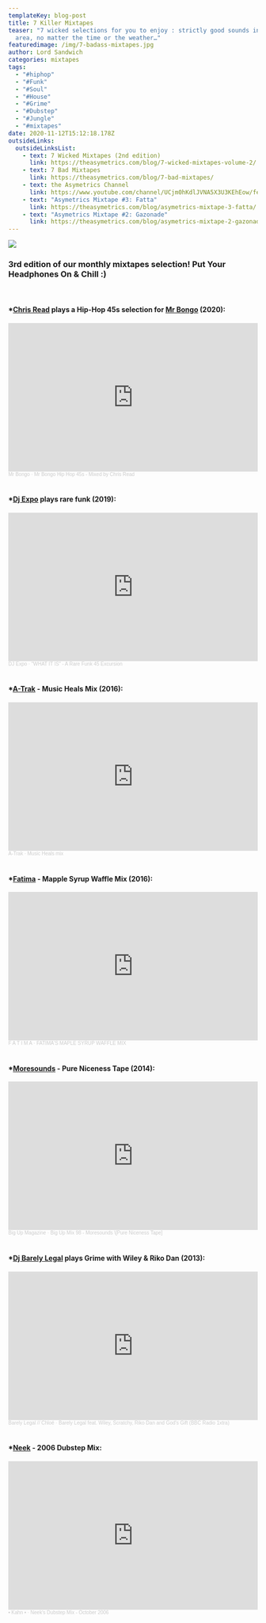 ```yaml
---
templateKey: blog-post
title: 7 Killer Mixtapes
teaser: "7 wicked selections for you to enjoy : strictly good sounds in the
  area, no matter the time or the weather…"
featuredimage: /img/7-badass-mixtapes.jpg
author: Lord Sandwich
categories: mixtapes
tags:
  - "#hiphop"
  - "#Funk"
  - "#Soul"
  - "#House"
  - "#Grime"
  - "#Dubstep"
  - "#Jungle"
  - "#mixtapes"
date: 2020-11-12T15:12:18.178Z
outsideLinks:
  outsideLinksList:
    - text: 7 Wicked Mixtapes (2nd edition)
      link: https://theasymetrics.com/blog/7-wicked-mixtapes-volume-2/
    - text: 7 Bad Mixtapes
      link: https://theasymetrics.com/blog/7-bad-mixtapes/
    - text: the Asymetrics Channel
      link: https://www.youtube.com/channel/UCjm0hKdlJVNA5X3U3KEhEow/featured
    - text: "Asymetrics Mixtape #3: Fatta"
      link: https://theasymetrics.com/blog/asymetrics-mixtape-3-fatta/
    - text: "Asymetrics Mixtape #2: Gazonade"
      link: https://theasymetrics.com/blog/asymetrics-mixtape-2-gazonade/
---
```

![](/img/7-badass-mixtapes.jpg)

### 3rd edition of our monthly mixtapes selection! Put Your Headphones On & Chill :)

<br>

#### \*[Chris Read](https://www.bbemusic.com/artist/chris-read/) plays a Hip-Hop 45s selection for [Mr Bongo](https://www.mrbongo.com/) (2020):

<iframe width="100%" height="300" scrolling="no" frameborder="no" allow="autoplay" src="https://w.soundcloud.com/player/?url=https%3A//api.soundcloud.com/tracks/922608766&color=%23ff5500&auto_play=false&hide_related=false&show_comments=true&show_user=true&show_reposts=false&show_teaser=true&visual=true"></iframe><div style="font-size: 10px; color: #cccccc;line-break: anywhere;word-break: normal;overflow: hidden;white-space: nowrap;text-overflow: ellipsis; font-family: Interstate,Lucida Grande,Lucida Sans Unicode,Lucida Sans,Garuda,Verdana,Tahoma,sans-serif;font-weight: 100;"><a href="https://soundcloud.com/mrbongo" title="Mr Bongo" target="_blank" style="color: #cccccc; text-decoration: none;">Mr Bongo</a> · <a href="https://soundcloud.com/mrbongo/mr-bongo-hip-hop-45s-mixed-by-chris-read" title="Mr Bongo Hip Hop 45s - Mixed by Chris Read" target="_blank" style="color: #cccccc; text-decoration: none;">Mr Bongo Hip Hop 45s - Mixed by Chris Read</a></div>

<br>

#### \*[Dj Expo](https://soundcloud.com/expothedj) plays rare funk (2019):

<iframe width="100%" height="300" scrolling="no" frameborder="no" allow="autoplay" src="https://w.soundcloud.com/player/?url=https%3A//api.soundcloud.com/tracks/427296321&color=%23ff5500&auto_play=false&hide_related=false&show_comments=true&show_user=true&show_reposts=false&show_teaser=true&visual=true"></iframe><div style="font-size: 10px; color: #cccccc;line-break: anywhere;word-break: normal;overflow: hidden;white-space: nowrap;text-overflow: ellipsis; font-family: Interstate,Lucida Grande,Lucida Sans Unicode,Lucida Sans,Garuda,Verdana,Tahoma,sans-serif;font-weight: 100;"><a href="https://soundcloud.com/expothedj" title="DJ Expo" target="_blank" style="color: #cccccc; text-decoration: none;">DJ Expo</a> · <a href="https://soundcloud.com/expothedj/what-it-is" title="&quot;WHAT IT IS&quot; - A Rare Funk 45 Excursion" target="_blank" style="color: #cccccc; text-decoration: none;">&quot;WHAT IT IS&quot; - A Rare Funk 45 Excursion</a></div>

<br>

#### \*[A-Trak](https://soundcloud.com/a-trak) - Music Heals Mix (2016):

<iframe width="100%" height="300" scrolling="no" frameborder="no" allow="autoplay" src="https://w.soundcloud.com/player/?url=https%3A//api.soundcloud.com/tracks/292330199&color=%23ff5500&auto_play=false&hide_related=false&show_comments=true&show_user=true&show_reposts=false&show_teaser=true&visual=true"></iframe><div style="font-size: 10px; color: #cccccc;line-break: anywhere;word-break: normal;overflow: hidden;white-space: nowrap;text-overflow: ellipsis; font-family: Interstate,Lucida Grande,Lucida Sans Unicode,Lucida Sans,Garuda,Verdana,Tahoma,sans-serif;font-weight: 100;"><a href="https://soundcloud.com/a-trak" title="A-Trak" target="_blank" style="color: #cccccc; text-decoration: none;">A-Trak</a> · <a href="https://soundcloud.com/a-trak/music-heals-mix" title="Music Heals mix" target="_blank" style="color: #cccccc; text-decoration: none;">Music Heals mix</a></div>

<br>

#### \*[Fatima](https://soundcloud.com/fatimasoundslike) - Mapple Syrup Waffle Mix (2016):

<iframe width="100%" height="300" scrolling="no" frameborder="no" allow="autoplay" src="https://w.soundcloud.com/player/?url=https%3A//api.soundcloud.com/tracks/278474700&color=%23ff5500&auto_play=false&hide_related=false&show_comments=true&show_user=true&show_reposts=false&show_teaser=true&visual=true"></iframe><div style="font-size: 10px; color: #cccccc;line-break: anywhere;word-break: normal;overflow: hidden;white-space: nowrap;text-overflow: ellipsis; font-family: Interstate,Lucida Grande,Lucida Sans Unicode,Lucida Sans,Garuda,Verdana,Tahoma,sans-serif;font-weight: 100;"><a href="https://soundcloud.com/fatimasoundslike" title="F A T I M A" target="_blank" style="color: #cccccc; text-decoration: none;">F A T I M A</a> · <a href="https://soundcloud.com/fatimasoundslike/fatimas-maple-syrup-waffle-mix" title="FATIMA&#x27;S MAPLE SYRUP WAFFLE MIX" target="_blank" style="color: #cccccc; text-decoration: none;">FATIMA&#x27;S MAPLE SYRUP WAFFLE MIX</a></div>

<br>

#### \*[Moresounds](https://soundcloud.com/moresounds) - Pure Niceness Tape (2014):

<iframe width="100%" height="300" scrolling="no" frameborder="no" allow="autoplay" src="https://w.soundcloud.com/player/?url=https%3A//api.soundcloud.com/tracks/203973680&color=%23ff5500&auto_play=false&hide_related=false&show_comments=true&show_user=true&show_reposts=false&show_teaser=true&visual=true"></iframe><div style="font-size: 10px; color: #cccccc;line-break: anywhere;word-break: normal;overflow: hidden;white-space: nowrap;text-overflow: ellipsis; font-family: Interstate,Lucida Grande,Lucida Sans Unicode,Lucida Sans,Garuda,Verdana,Tahoma,sans-serif;font-weight: 100;"><a href="https://soundcloud.com/bigupmagazine" title="Big Up Magazine" target="_blank" style="color: #cccccc; text-decoration: none;">Big Up Magazine</a> · <a href="https://soundcloud.com/bigupmagazine/big-up-mix-98-moresounds-pureniceness-tape" title="Big Up Mix 98 - Moresounds [Pure Niceness Tape]" target="_blank" style="color: #cccccc; text-decoration: none;">Big Up Mix 98 - Moresounds \[Pure Niceness Tape]</a></div>

<br>

#### \*[Dj Barely Legal](https://soundcloud.com/dj-barely-legal) plays Grime with Wiley & Riko Dan (2013):

<iframe width="100%" height="300" scrolling="no" frameborder="no" allow="autoplay" src="https://w.soundcloud.com/player/?url=https%3A//api.soundcloud.com/tracks/78074136&color=%23ff5500&auto_play=false&hide_related=false&show_comments=true&show_user=true&show_reposts=false&show_teaser=true&visual=true"></iframe><div style="font-size: 10px; color: #cccccc;line-break: anywhere;word-break: normal;overflow: hidden;white-space: nowrap;text-overflow: ellipsis; font-family: Interstate,Lucida Grande,Lucida Sans Unicode,Lucida Sans,Garuda,Verdana,Tahoma,sans-serif;font-weight: 100;"><a href="https://soundcloud.com/dj-barely-legal" title="Barely Legal // Chloé" target="_blank" style="color: #cccccc; text-decoration: none;">Barely Legal // Chloé</a> · <a href="https://soundcloud.com/dj-barely-legal/dj-barely-legal-feat-wiley" title="Barely Legal feat. Wiley, Scratchy, Riko Dan and God&#x27;s Gift (BBC Radio 1xtra)" target="_blank" style="color: #cccccc; text-decoration: none;">Barely Legal feat. Wiley, Scratchy, Riko Dan and God&#x27;s Gift (BBC Radio 1xtra)</a></div>

<br>

#### \*[Neek](https://soundcloud.com/kahn/neeks-dubstep-mix-october-2006) - 2006 Dubstep Mix:

<iframe width="100%" height="300" scrolling="no" frameborder="no" allow="autoplay" src="https://w.soundcloud.com/player/?url=https%3A//api.soundcloud.com/tracks/278634350&color=%23ff5500&auto_play=false&hide_related=false&show_comments=true&show_user=true&show_reposts=false&show_teaser=true&visual=true"></iframe><div style="font-size: 10px; color: #cccccc;line-break: anywhere;word-break: normal;overflow: hidden;white-space: nowrap;text-overflow: ellipsis; font-family: Interstate,Lucida Grande,Lucida Sans Unicode,Lucida Sans,Garuda,Verdana,Tahoma,sans-serif;font-weight: 100;"><a href="https://soundcloud.com/kahn" title="• Kahn •" target="_blank" style="color: #cccccc; text-decoration: none;">• Kahn •</a> · <a href="https://soundcloud.com/kahn/neeks-dubstep-mix-october-2006" title="Neek&#x27;s Dubstep Mix -  October 2006" target="_blank" style="color: #cccccc; text-decoration: none;">Neek&#x27;s Dubstep Mix -  October 2006</a></div>